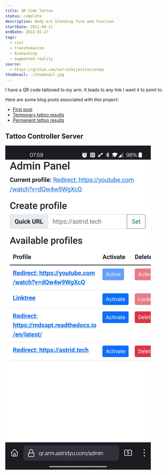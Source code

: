 ```yaml
---
title: QR Code Tattoo
status: complete
description: Body art blending form and function
startDate: 2021-09-21
endDate: 2022-02-27
tags:
  - rust
  - transhumanism
  - biohacking
  - augmented-reality
source:
  - https://github.com/astralbijection/armqr
thumbnail: ./thumbnail.jpg
---
```


I have a QR code tattooed to my arm. It leads to any link I want it to point to.

Here are some blog posts associated with this project:

- [First post](https://astrid.tech/2021/09/22/0/qr-tattoo/)
- [Temporary tattoo results](https://astrid.tech/2021/10/03/0/temp-tattoo-results/)
- [Permanent tattoo results](https://astrid.tech/2022/03/03/22/0/qr-tattoo-result/)

## Tattoo Controller Server

![A screenshot of the admin panel.](./admin.jpg)


